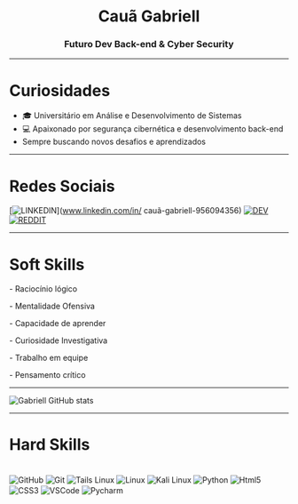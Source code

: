 <h1 align="center">Cauã Gabriell</h1>
<h3 align="center">Futuro Dev Back-end & Cyber Security</h3>

---

# Curiosidades

- 🎓 Universitário em Análise e Desenvolvimento de Sistemas
- 💻 Apaixonado por segurança cibernética e desenvolvimento back-end
-  Sempre buscando novos desafios e aprendizados

---

# Redes Sociais

[![LINKEDIN](https://img.shields.io/badge/linkedin-%230077B5.svg?style=for-the-badge&logo=linkedin&logoColor=white)](www.linkedin.com/in/
cauã-gabriell-956094356)
[![DEV](https://img.shields.io/badge/dev.to-0A0A0A?style=for-the-badge&logo=dev.to&logoColor=white)](https://dev.to/cau_gabriell_61393d51c81)
[![REDDIT](https://img.shields.io/badge/Reddit-%23FF4500.svg?style=for-the-badge&logo=Reddit&logoColor=white)](https://www.reddit.com/user/CryAdministrative125/)

---

# Soft Skills

<p>- Raciocínio lógico</p>
<p>- Mentalidade Ofensiva</p>
<p>- Capacidade de aprender</p>
<p>- Curiosidade Investigativa</p>
<p>- Trabalho em equipe</p>
<p>- Pensamento crítico</p>

---

![Gabriell GitHub stats](https://github-readme-stats.vercel.app/api?username=alvsgabriellk&show_icons=true&theme=merko)

---

# Hard Skills

<div style="display: inline_block"><br/>
  <img align="center" alt="GitHub" src="https://img.shields.io/badge/github-%23121011.svg?style=for-the-badge&logo=github&logoColor=white" />
  <img align="center" alt="Git" src="https://img.shields.io/badge/git-%23F05033.svg?style=for-the-badge&logo=git&logoColor=white" />
  <img align="center" alt="Tails Linux" src="https://img.shields.io/badge/Tails%20-56347C?&style=for-the-badge&logo=tails&logoColor=white" />
  <img align="center" alt="Linux" src="https://img.shields.io/badge/Linux-FCC624?style=for-the-badge&logo=linux&logoColor=black" />
  <img align="center" alt="Kali Linux" src="https://img.shields.io/badge/Kali-268BEE?style=for-the-badge&logo=kalilinux&logoColor=white" />
  <img align="center" alt="Python" src="https://img.shields.io/badge/python-3670A0?style=for-the-badge&logo=python&logoColor=ffdd54" />
  <img align="center" alt="Html5" src="https://img.shields.io/badge/html5-%23E34F26.svg?style=for-the-badge&logo=html5&logoColor=white" />
  <img align="center" alt="CSS3" src="https://img.shields.io/badge/css3-%231572B6.svg?style=for-the-badge&logo=css3&logoColor=white" />
  <img align="center" alt="VSCode" src="https://img.shields.io/badge/Visual%20Studio%20Code-0078d7.svg?style=for-the-badge&logo=visual-studio-code&logoColor=white" />
  <img align="center" alt="Pycharm" src="https://img.shields.io/badge/pycharm-143?style=for-the-badge&logo=pycharm&logoColor=black&color=black&labelColor=green)" />
</div><br/>
